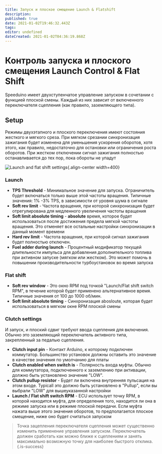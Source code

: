 ```yaml
---
title: Запуск и плоское смещение Launch & Flatshift
description: 
published: true
date: 2021-01-02T19:46:32.443Z
tags: 
editor: undefined
dateCreated: 2021-01-02T04:36:19.868Z
---
```


# Контроль запуска и плоского смещения Launch Control & Flat Shift

Speeduino имеет двухступенчатое управление запуском в сочетании с функцией плоской смены. Каждый из них зависит от включенного переключателя сцепления (как правило, заземляющего типа).

## Setup
Режимы двухэтапного и плоского переключения имеют состояния жесткого и мягкого среза. При мягком срезании синхронизация зажигания будет изменена для уменьшения ускорения оборотов, хотя этого, как правило, недостаточно для остановки или ограничения роста оборотов. При жестком отключении сигнал зажигания полностью останавливается до тех пор, пока обороты не упадут

![Launch and flat shift settings](/img/tuning/launchFlatS.png){.align-center width=400}

### Launch
* **TPS Threshold** - Минимальное значение для запуска. Ограничитель будет включаться только выше этой частоты вращения. Типичные значения: 1% -3% TPS, в зависимости от уровня шума в сигнале
* **Soft rev limit** - Частота вращения, при которой синхронизация будет отрегулирована для медленного увеличения частоты вращения
* **Soft limit absolute timing** - **absolute** время, которое будет использоваться после достижения предела мягкой частоты вращения. Это отменяет все остальные настройки синхронизации в данный момент времени
* **Hard rev limit** - Частота вращения, при которой сигнал зажигания будет полностью отключен.
* **Fuel adder during launch** - Процентный модификатор текущей длительности импульса для добавления дополнительного топлива при активном запуске (мягком или жестком). Это может помочь в повышении производительности турбоустановок во время запуска

### Flat shift
* **Soft rev window** - Это окно RPM под точкой "Launch/Flat shift switch RPM", в течение которой будет применено альтернативное время. Типичные значения от 100 до 1000 об/мин.
* **Soft limit absolute timing** - Синхронизация abosloute, которая будет использоваться в мягком окне RPM плоской смены

### Clutch settings
И запуск, и плоский сдвиг требуют ввода сцепления для включения. Обычно это заземляющий переключатель активного типа, закрепленный за педалью сцепления.

* **Clutch input pin** - Контакт Arduino, к которому подключен коммутатор. Большинство установок должны оставить это значение в качестве значения по умолчанию для платы
* **Clutch enabled when switch is** - Полярность входа муфты. Обычно для коммутатора, подключенного к заземлению при активации, должно быть установлено значение "LOW".
* **Clutch pullup resistor** - Будет ли включена внутренняя пульсация на этом входе. Typicall это должно быть установлено в "Pullup", если вы выбрали "LOW" для вышеуказанной настройки
* **Launch / Flat shift switch RPM** - ECU использует точку RPM, в которой находится муфта, для определения того, находится ли она в режиме запуска или в режиме плоской передачи. Если муфта нажата выше этого значения оборотов, то предполагается плоское смещение, ниже оно будет считаться запуском

> Точка зацепления переключателя сцепления может существенно изменить применение управления запуском. Переключатель должен сработать как можно ближе к сцеплениям и занять максимально возможную точку для наиболее быстрого отклика.
{.is-success}
